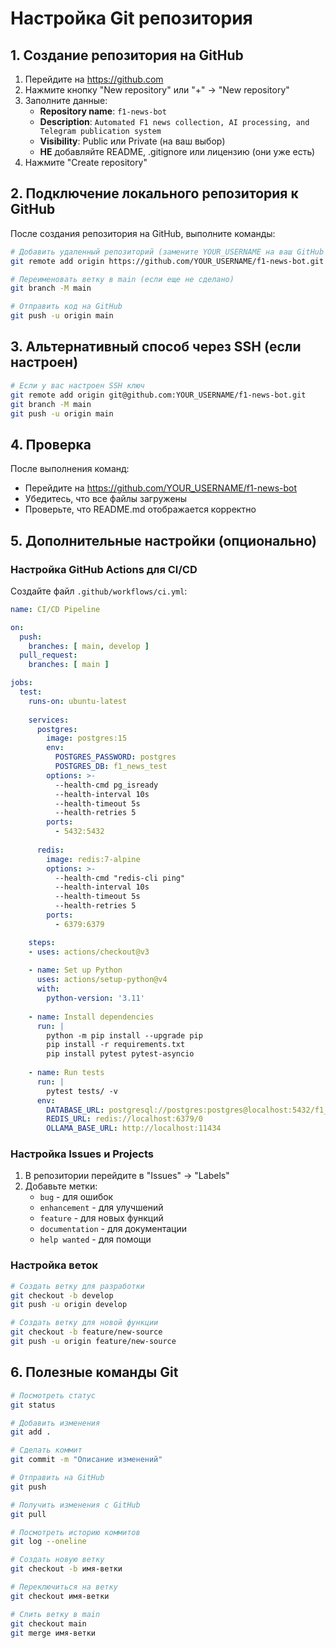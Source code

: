 # Настройка Git репозитория

## 1. Создание репозитория на GitHub

1. Перейдите на https://github.com
2. Нажмите кнопку "New repository" или "+" → "New repository"
3. Заполните данные:
   - **Repository name**: `f1-news-bot`
   - **Description**: `Automated F1 news collection, AI processing, and Telegram publication system`
   - **Visibility**: Public или Private (на ваш выбор)
   - **НЕ** добавляйте README, .gitignore или лицензию (они уже есть)
4. Нажмите "Create repository"

## 2. Подключение локального репозитория к GitHub

После создания репозитория на GitHub, выполните команды:

```bash
# Добавить удаленный репозиторий (замените YOUR_USERNAME на ваш GitHub username)
git remote add origin https://github.com/YOUR_USERNAME/f1-news-bot.git

# Переименовать ветку в main (если еще не сделано)
git branch -M main

# Отправить код на GitHub
git push -u origin main
```

## 3. Альтернативный способ через SSH (если настроен)

```bash
# Если у вас настроен SSH ключ
git remote add origin git@github.com:YOUR_USERNAME/f1-news-bot.git
git branch -M main
git push -u origin main
```

## 4. Проверка

После выполнения команд:
- Перейдите на https://github.com/YOUR_USERNAME/f1-news-bot
- Убедитесь, что все файлы загружены
- Проверьте, что README.md отображается корректно

## 5. Дополнительные настройки (опционально)

### Настройка GitHub Actions для CI/CD

Создайте файл `.github/workflows/ci.yml`:

```yaml
name: CI/CD Pipeline

on:
  push:
    branches: [ main, develop ]
  pull_request:
    branches: [ main ]

jobs:
  test:
    runs-on: ubuntu-latest
    
    services:
      postgres:
        image: postgres:15
        env:
          POSTGRES_PASSWORD: postgres
          POSTGRES_DB: f1_news_test
        options: >-
          --health-cmd pg_isready
          --health-interval 10s
          --health-timeout 5s
          --health-retries 5
        ports:
          - 5432:5432
      
      redis:
        image: redis:7-alpine
        options: >-
          --health-cmd "redis-cli ping"
          --health-interval 10s
          --health-timeout 5s
          --health-retries 5
        ports:
          - 6379:6379

    steps:
    - uses: actions/checkout@v3
    
    - name: Set up Python
      uses: actions/setup-python@v4
      with:
        python-version: '3.11'
    
    - name: Install dependencies
      run: |
        python -m pip install --upgrade pip
        pip install -r requirements.txt
        pip install pytest pytest-asyncio
    
    - name: Run tests
      run: |
        pytest tests/ -v
      env:
        DATABASE_URL: postgresql://postgres:postgres@localhost:5432/f1_news_test
        REDIS_URL: redis://localhost:6379/0
        OLLAMA_BASE_URL: http://localhost:11434
```

### Настройка Issues и Projects

1. В репозитории перейдите в "Issues" → "Labels"
2. Добавьте метки:
   - `bug` - для ошибок
   - `enhancement` - для улучшений
   - `feature` - для новых функций
   - `documentation` - для документации
   - `help wanted` - для помощи

### Настройка веток

```bash
# Создать ветку для разработки
git checkout -b develop
git push -u origin develop

# Создать ветку для новой функции
git checkout -b feature/new-source
git push -u origin feature/new-source
```

## 6. Полезные команды Git

```bash
# Посмотреть статус
git status

# Добавить изменения
git add .

# Сделать коммит
git commit -m "Описание изменений"

# Отправить на GitHub
git push

# Получить изменения с GitHub
git pull

# Посмотреть историю коммитов
git log --oneline

# Создать новую ветку
git checkout -b имя-ветки

# Переключиться на ветку
git checkout имя-ветки

# Слить ветку в main
git checkout main
git merge имя-ветки
```
